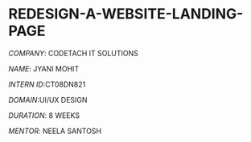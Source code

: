 # REDESIGN-A-WEBSITE-LANDING-PAGE

*COMPANY*: CODETACH IT SOLUTIONS

*NAME*: JYANI MOHIT

*INTERN ID*:CT08DN821

*DOMAIN*:UI/UX DESIGN

*DURATION*: 8 WEEKS

*MENTOR*: NEELA SANTOSH

